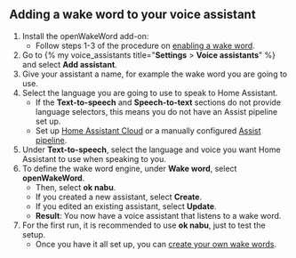 ## Adding a wake word to your voice assistant

1. Install the openWakeWord add-on:
   - Follow steps 1-3 of the procedure on [enabling a wake word](/voice_control/install_wake_word_add_on). 
2. Go to {% my voice_assistants title="**Settings** > **Voice assistants**" %} and select **Add assistant**.
3. Give your assistant a name, for example the wake word you are going to use.
4. Select the language you are going to use to speak to Home Assistant.
   - If the **Text-to-speech** and **Speech-to-text** sections do not provide language selectors, this means you do not have an Assist pipeline set up.
   - Set up [Home Assistant Cloud](https://www.nabucasa.com) or a manually configured [Assist pipeline](/voice_control/voice_remote_local_assistant).
5. Under **Text-to-speech**, select the language and voice you want Home Assistant to use when speaking to you.
6. To define the wake word engine, under **Wake word**, select **openWakeWord**.
   - Then, select **ok nabu**.
   - If you created a new assistant, select **Create**.
   - If you edited an existing assistant, select **Update**.
   - **Result**: You now have a voice assistant that listens to a wake word.
7. For the first run, it is recommended to use **ok nabu**, just to test the setup.
   - Once you have it all set up, you can [create your own wake words](/voice_control/create_wake_word/).
